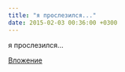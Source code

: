 ```yaml
---
title: "я прослезился..."
date: 2015-02-03 00:36:00 +0300
---
```


я прослезился...

[Вложение](https://vk.com/photo41076938_353618088)

